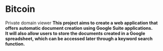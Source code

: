 # Bitcoin
Private domain viewer
**This project aims to create a web application that offers automatic document creation using Google Suite applications.  
It will also allow users to store the documents created in a Google spreadsheet, which can be accessed later through a keyword search function.**
